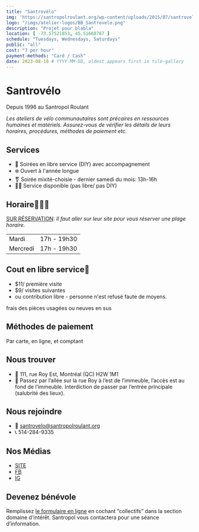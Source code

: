 ```yaml
---
title: "Santrovélo"
img: 'https://santropolroulant.org/wp-content/uploads/2015/07/santrovelo-200x200.jpg' # '/imgs/browse-heritage.png'
logo: "/imgs/atelier-logos/BB_Santrovelo.png"
description: "Projet pour blabla"
location: [ -73.57521853, 45.51668767 ]
schedule: "Tuesdays, Wednesdays, Saturdays"
public: "all"
cost: "7 per hour"
payment-methods: "Card / Cash"
date: 2023-08-10 # YYYY-MM-DD, oldest appears first in tile-gallery
---
```

<!-- No logo? I was also thinking we could put an ASCII version of the logo in the background, in palers colours or with transperancy. 
Every one of these sections could be cube or in a large Table, the same squares could then be at the same place in every shop. GABA -->

# Santrovélo

Depuis 1996 au Santropol Roulant

*Les ateliers de vélo communautaires sont précaires en ressources humaines et matériels. Assurez-vous de vérifier les détails de leurs horaires, procédures, méthodes de paiement etc.*

## Services

- 🔧 Soirées en libre service (DIY) avec accompagnement
- ❄️ Ouvert à l'année longue
- ⚧️ Soirée mixité-choisie - dernier samedi du mois: 13h-16h
- 🧑‍🔧 Service disponible (pas libre/ pas DIY)
<!-- We can use the emoijis OR we use point form, but both look wierd. I was using the icons to represent service vs DIY. We might have to find a different way to do that. GABA-->

## Horaire🔧🧑‍🔧

[SUR RÉSERVATION](https://santrovelo.square.site/): *Il faut aller sur leur site pour vous réserver une plage horaire.*

|        |          |
| :-------- | :------------ |
| Mardi     | 17h - 19h30   |
| Mercredi  | 17h - 19h30   |
<!-- Why is this not a visual Monday to Friday scheduele, I find a schedule easier to read. GABA-->

## Cout en libre service🔧

- $11/ première visite
- $9/ visites suivantes
- ou contribution libre - personne n'est refusé faute de moyens.

frais des pièces usagées ou neuves en sus

## Méthodes de paiement

Par carte, en ligne, et comptant

## Nous trouver

- 📍  111, rue Roy Est, Montréal (QC) H2W 1M1
- 🔎 Passez par l’allée sur la rue Roy à l’est de l’immeuble, l’accès est au fond de l’immeuble. Interdiction de passer par l’entrée principale (salubrité des lieux). 

## Nous rejoindre

- 📨  santrovelo@santropolroulant.org
- 📞  514-284-9335

## Nos Médias

- [SITE](https://santropolroulant.org/fr/quest-ce-que-le-roulant/des-collectifs/santrovelo-2/)
- [FB](https://www.facebook.com/SantroVelo/)
- [IG](https://www.instagram.com/santrovelo/)

<!-- The emoji vs point form was worst here with the facebook and instagram icons missing. It looks terrible. Its unclear what is clickable.. GABA -->

## Devenez bénévole

Remplissez [le formulaire en ligne](https://santropolroulant.org/fr/devenir-benevole/) en cochant “collectifs” dans la section domaine d'intérêt. Santropol vous contactera pour une séance d’information.
